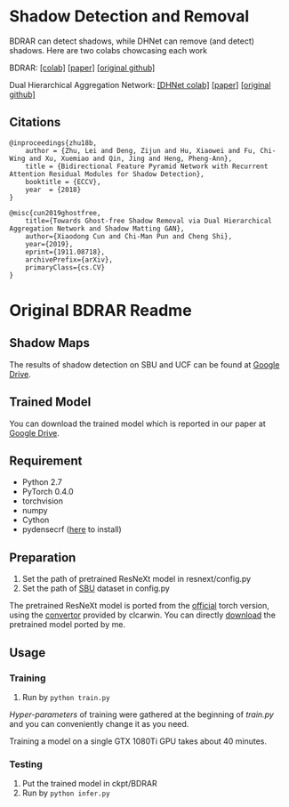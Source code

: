# Shadow Detection and Removal

BDRAR can detect shadows, while DHNet can remove (and detect) shadows. Here are two colabs chowcasing each work

BDRAR:
[[colab]](https://colab.research.google.com/drive/1wrIWT3gG7pAWwbBbdI2MBPvZvWoQPT4G#scrollTo=7zSUxMHio8By)
[[paper]](https://openaccess.thecvf.com/content_ECCV_2018/papers/Lei_Zhu_Bi-directional_Feature_Pyramid_ECCV_2018_paper.pdf)
[[original github]](https://github.com/zijundeng/BDRAR)

Dual Hierarchical Aggregation Network:
[[DHNet colab]](https://colab.research.google.com/drive/1cJ_dsBUXFaFtjoZB9gDYeahjmysnvnTq#scrollTo=vKTxRib8UOSN)
[[paper]](https://arxiv.org/abs/1911.08718)
[[original github]](https://github.com/vinthony/ghost-free-shadow-removal)

## Citations
```
@inproceedings{zhu18b,   
    author = {Zhu, Lei and Deng, Zijun and Hu, Xiaowei and Fu, Chi-Wing and Xu, Xuemiao and Qin, Jing and Heng, Pheng-Ann},    
    title = {Bidirectional Feature Pyramid Network with Recurrent Attention Residual Modules for Shadow Detection},    
    booktitle = {ECCV},    
    year  = {2018}    
}
```
```
@misc{cun2019ghostfree,
    title={Towards Ghost-free Shadow Removal via Dual Hierarchical Aggregation Network and Shadow Matting GAN},
    author={Xiaodong Cun and Chi-Man Pun and Cheng Shi},
    year={2019},
    eprint={1911.08718},
    archivePrefix={arXiv},
    primaryClass={cs.CV}
}
```

# Original BDRAR Readme

## Shadow Maps
The results of shadow detection on SBU and UCF can be found at [Google Drive](https://drive.google.com/open?id=1Fhg5iuB2MSBtzklliXU65EwNbakfCkC1).

## Trained Model
You can download the trained model which is reported in our paper at [Google Drive](https://drive.google.com/open?id=1Cw3nUmWEmnTnAVXPn3xZYhQ_uzmWmsr7).

## Requirement
* Python 2.7
* PyTorch 0.4.0
* torchvision
* numpy
* Cython
* pydensecrf ([here](https://github.com/Andrew-Qibin/dss_crf) to install)

## Preparation
1. Set the path of pretrained ResNeXt model in resnext/config.py
2. Set the path of [SBU](https://www3.cs.stonybrook.edu/~cvl/dataset.html) dataset in config.py

The pretrained ResNeXt model is ported from the [official](https://github.com/facebookresearch/ResNeXt) torch version,
using the [convertor](https://github.com/clcarwin/convert_torch_to_pytorch) provided by clcarwin. 
You can directly [download](https://drive.google.com/open?id=1dnH-IHwmu9xFPlyndqI6MfF4LvH6JKNQ) the pretrained model ported by me.

## Usage

### Training
1. Run by ```python train.py```

*Hyper-parameters* of training were gathered at the beginning of *train.py* and you can conveniently 
change it as you need.

Training a model on a single GTX 1080Ti GPU takes about 40 minutes.

### Testing
1. Put the trained model in ckpt/BDRAR
2. Run by ```python infer.py```
